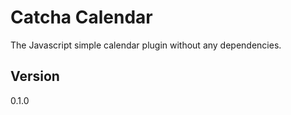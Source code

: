# Catcha Calendar  
The Javascript simple calendar plugin without any dependencies.

## Version  
0.1.0